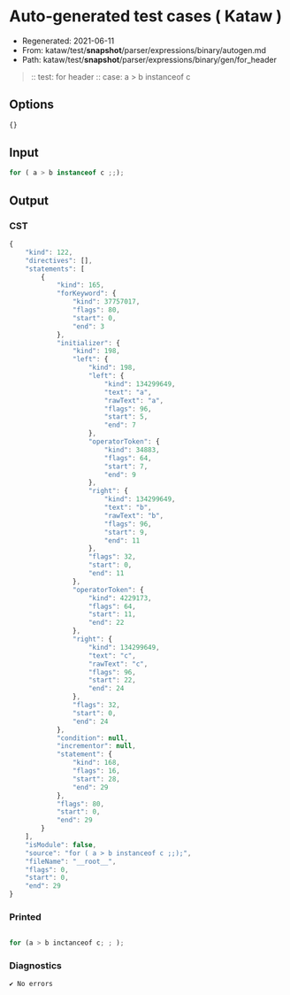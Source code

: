 # Auto-generated test cases ( Kataw )
- Regenerated: 2021-06-11
- From: kataw/test/__snapshot__/parser/expressions/binary/autogen.md
- Path: kataw/test/__snapshot__/parser/expressions/binary/gen/for_header
> :: test: for header
> :: case: a > b instanceof c
## Options

`````js
{}
`````
## Input

`````js
for ( a > b instanceof c ;;);
`````
## Output

### CST

```javascript
{
    "kind": 122,
    "directives": [],
    "statements": [
        {
            "kind": 165,
            "forKeyword": {
                "kind": 37757017,
                "flags": 80,
                "start": 0,
                "end": 3
            },
            "initializer": {
                "kind": 198,
                "left": {
                    "kind": 198,
                    "left": {
                        "kind": 134299649,
                        "text": "a",
                        "rawText": "a",
                        "flags": 96,
                        "start": 5,
                        "end": 7
                    },
                    "operatorToken": {
                        "kind": 34883,
                        "flags": 64,
                        "start": 7,
                        "end": 9
                    },
                    "right": {
                        "kind": 134299649,
                        "text": "b",
                        "rawText": "b",
                        "flags": 96,
                        "start": 9,
                        "end": 11
                    },
                    "flags": 32,
                    "start": 0,
                    "end": 11
                },
                "operatorToken": {
                    "kind": 4229173,
                    "flags": 64,
                    "start": 11,
                    "end": 22
                },
                "right": {
                    "kind": 134299649,
                    "text": "c",
                    "rawText": "c",
                    "flags": 96,
                    "start": 22,
                    "end": 24
                },
                "flags": 32,
                "start": 0,
                "end": 24
            },
            "condition": null,
            "incrementor": null,
            "statement": {
                "kind": 168,
                "flags": 16,
                "start": 28,
                "end": 29
            },
            "flags": 80,
            "start": 0,
            "end": 29
        }
    ],
    "isModule": false,
    "source": "for ( a > b instanceof c ;;);",
    "fileName": "__root__",
    "flags": 0,
    "start": 0,
    "end": 29
}
```

### Printed

```javascript

for (a > b inctanceof c; ; );
```

### Diagnostics

```javascript
✔ No errors
```

